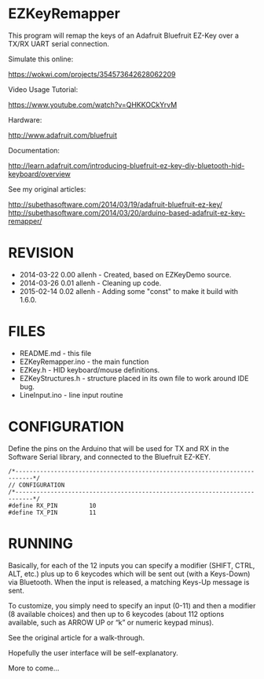 EZKeyRemapper
=============

This program will remap the keys of an Adafruit Bluefruit EZ-Key over a TX/RX
UART serial connection.

Simulate this online:

https://wokwi.com/projects/354573642628062209

Video Usage Tutorial:

https://www.youtube.com/watch?v=QHKKOCkYrvM
 
Hardware:

http://www.adafruit.com/bluefruit
 
Documentation:
 
http://learn.adafruit.com/introducing-bluefruit-ez-key-diy-bluetooth-hid-keyboard/overview
 
See my original articles:

http://subethasoftware.com/2014/03/19/adafruit-bluefruit-ez-key/
http://subethasoftware.com/2014/03/20/arduino-based-adafruit-ez-key-remapper/


REVISION
========
* 2014-03-22 0.00 allenh - Created, based on EZKeyDemo source.
* 2014-03-26 0.01 allenh - Cleaning up code.
* 2015-02-14 0.02 allenh - Adding some "const" to make it build with 1.6.0.

FILES
=====

* README.md - this file
* EZKeyRemapper.ino - the main function
* EZKey.h - HID keyboard/mouse definitions.
* EZKeyStructures.h - structure placed in its own file to work around IDE bug.
* LineInput.ino - line input routine

CONFIGURATION
=============

 Define the pins on the Arduino that will be used for TX and RX in the
 Software Serial library, and connected to the Bluefruit EZ-KEY.

```
/*---------------------------------------------------------------------------*/
// CONFIGURATION
/*---------------------------------------------------------------------------*/
#define RX_PIN         10
#define TX_PIN         11
```

RUNNING
=======
 
Basically, for each of the 12 inputs you can specify a modifier (SHIFT, CTRL,
ALT, etc.) plus up to 6 keycodes which will be sent out (with a Keys-Down) via
Bluetooth. When the input is released, a matching Keys-Up message is sent.

To customize, you simply need to specify an input (0-11) and then a modifier
(8 available choices) and then up to 6 keycodes (about 112 options available,
such as ARROW UP or “k” or numeric keypad minus).

See the original article for a walk-through.

Hopefully the user interface will be self-explanatory.
 
More to come...
